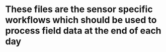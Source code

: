 # These files are the sensor specific workflows which should be used to process field data at the end of each day
